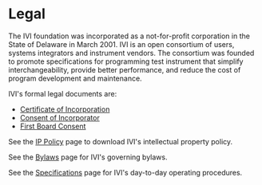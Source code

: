 # Legal

The IVI foundation was incorporated as a not-for-profit corporation in
the State of Delaware in March 2001. IVI is an open consortium of users,
systems integrators and instrument vendors. The consortium was founded
to promote specifications for programming test instrument that simplify
interchangeability, provide better performance, and reduce the cost of
program development and maintenance.

IVI's formal legal documents are:

  - [Certificate of
    Incorporation](../downloads/Operating-Legal/IVI%20-%20Certificate%20of%20Incorporation.pdf)
  - [Consent of
    Incorporator](../downloads/Operating-Legal/IVI%20-%20Consent%20of%20Incorporator.pdf)
  - [First Board
    Consent](../downloads/Operating-Legal/IVI%20-%20First%20Board%20Consent.pdf)

See the [IP Policy](ip_policy.md) page to download IVI's intellectual
property policy.

See the [Bylaws](bylaws.md) page for IVI's governing bylaws.

See the [Specifications](../specifications/default.md) page for IVI's
day-to-day operating procedures.
